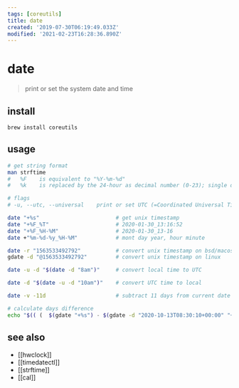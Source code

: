 ```yaml
---
tags: [coreutils]
title: date
created: '2019-07-30T06:19:49.033Z'
modified: '2021-02-23T16:28:36.890Z'
---
```


# date

> print or set the system date and time

## install
`brew install coreutils`

## usage
```sh
# get string format
man strftime                      
#   %F    is equivalent to "%Y-%m-%d"
#   %k    is replaced by the 24-hour as decimal number (0-23); single digits are preceded by a blank

# flags
# -u, --utc, --universal    print or set UTC (=Coordinated Universal Time)

date "+%s"                        # get unix timestamp
date "+%F_%T"                     # 2020-01-30_13:16:52
date "+%F_%H-%M"                  # 2020-01-30_13-16
date +"%m-%d-%y_%H-%M"            # mont day year, hour minute

date -r "1563533492792"           # convert unix timestamp on bsd/macos
gdate -d "@1563533492792"         # convert unix timestamp on linux

date -u -d "$(date -d "8am")"     # convert local time to UTC

date -d "$(date -u -d "10am")"    # convert UTC time to local

date -v -11d                      # subtract 11 days from current date on bsd/macos

# calculate days difference
echo "$(( (  $(gdate "+%s") - $(gdate -d "2020-10-13T08:30:10+00:00" "+%s") )/(60*60*24) ))" 
```

## see also
- [[hwclock]]
- [[timedatectl]]
- [[strftime]]
- [[cal]]
